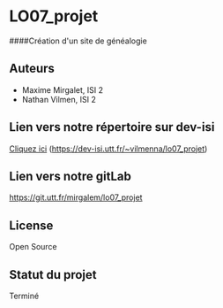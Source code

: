 # LO07_projet
####Création d'un site de généalogie


## Auteurs

 - Maxime Mirgalet, ISI 2
 - Nathan Vilmen, ISI 2

## Lien vers notre répertoire sur dev-isi

[Cliquez ici](https://dev-isi.utt.fr/~vilmenna/lo07_projet)
(https://dev-isi.utt.fr/~vilmenna/lo07_projet)

## Lien vers notre gitLab

https://git.utt.fr/mirgalem/lo07_projet

## License
Open Source

## Statut du projet
Terminé
